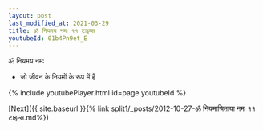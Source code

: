 ```yaml
---
layout: post
last_modified_at: 2021-03-29
title: ॐ नियमय नमः ११ टाइम्स
youtubeId: 01b4Pn9et_E
---
```

 
 
 ॐ नियमय नमः  
 
 -  जो जीवन के नियमों के रूप में है 
 
  
 
  
 
 
 
 
 
 


{% include youtubePlayer.html id=page.youtubeId %}
 
[Next]({{ site.baseurl }}{% link  split1/_posts/2012-10-27-ॐ नियमाश्रिताया नमः ११ टाइम्स.md%})
 
